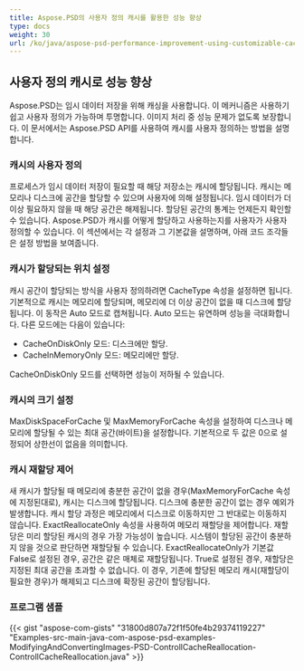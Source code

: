 ```yaml
---
title: Aspose.PSD의 사용자 정의 캐시를 활용한 성능 향상
type: docs
weight: 30
url: /ko/java/aspose-psd-performance-improvement-using-customizable-cache/
---
```


## **사용자 정의 캐시로 성능 향상**
Aspose.PSD는 임시 데이터 저장을 위해 캐싱을 사용합니다. 이 메커니즘은 사용하기 쉽고 사용자 정의가 가능하며 투명합니다. 이미지 처리 중 성능 문제가 없도록 보장합니다. 이 문서에서는 Aspose.PSD API를 사용하여 캐시를 사용자 정의하는 방법을 설명합니다.

### **캐시의 사용자 정의**
프로세스가 임시 데이터 저장이 필요할 때 해당 저장소는 캐시에 할당됩니다. 캐시는 메모리나 디스크에 공간을 할당할 수 있으며 사용자에 의해 설정됩니다. 임시 데이터가 더 이상 필요하지 않을 때 해당 공간은 해제됩니다. 할당된 공간의 통계는 언제든지 확인할 수 있습니다. Aspose.PSD가 캐시를 어떻게 할당하고 사용하는지를 사용자가 사용자 정의할 수 있습니다. 이 섹션에서는 각 설정과 그 기본값을 설명하며, 아래 코드 조각들은 설정 방법을 보여줍니다.

### **캐시가 할당되는 위치 설정**
캐시 공간이 할당되는 방식을 사용자 정의하려면 CacheType 속성을 설정하면 됩니다. 기본적으로 캐시는 메모리에 할당되며, 메모리에 더 이상 공간이 없을 때 디스크에 할당됩니다. 이 동작은 Auto 모드로 캡쳐됩니다. Auto 모드는 유연하며 성능을 극대화합니다. 다른 모드에는 다음이 있습니다:

- CacheOnDiskOnly 모드: 디스크에만 할당.
- CacheInMemoryOnly 모드: 메모리에만 할당.

CacheOnDiskOnly 모드를 선택하면 성능이 저하될 수 있습니다.

### **캐시의 크기 설정**
MaxDiskSpaceForCache 및 MaxMemoryForCache 속성을 설정하여 디스크나 메모리에 할당될 수 있는 최대 공간(바이트)을 설정합니다. 기본적으로 두 값은 0으로 설정되어 상한선이 없음을 의미합니다.

### **캐시 재할당 제어**
새 캐시가 할당될 때 메모리에 충분한 공간이 없을 경우(MaxMemoryForCache 속성에 지정된대로), 캐시는 디스크에 할당됩니다. 디스크에 충분한 공간이 없는 경우 예외가 발생합니다. 캐시 할당 과정은 메모리에서 디스크로 이동하지만 그 반대로는 이동하지 않습니다. ExactReallocateOnly 속성을 사용하여 메모리 재할당을 제어합니다. 재할당은 미리 할당된 캐시의 경우 가장 가능성이 높습니다. 시스템이 할당된 공간이 충분하지 않을 것으로 판단하면 재할당될 수 있습니다. ExactReallocateOnly가 기본값 False로 설정된 경우, 공간은 같은 매체로 재할당됩니다. True로 설정된 경우, 재할당은 지정된 최대 공간을 초과할 수 없습니다. 이 경우, 기존에 할당된 메모리 캐시(재할당이 필요한 경우)가 해제되고 디스크에 확장된 공간이 할당됩니다.

### **프로그램 샘플**
{{< gist "aspose-com-gists" "31800d807a72f1f50fe4b29374119227" "Examples-src-main-java-com-aspose-psd-examples-ModifyingAndConvertingImages-PSD-ControllCacheReallocation-ControllCacheReallocation.java" >}}
